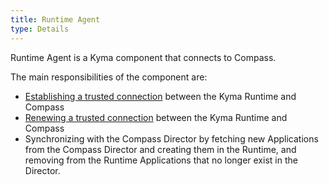```yaml
---
title: Runtime Agent
type: Details
---
```


Runtime Agent is a Kyma component that connects to Compass. 

The main responsibilities of the component are:
- [Establishing a trusted connection](08-07-establish-secure-connection-with-compass.md) between the Kyma Runtime and Compass
- [Renewing a trusted connection](08-08-maintain-secure-connection-with-compass.md) between the Kyma Runtime and Compass
- Synchronizing with the Compass Director by fetching new Applications from the Compass Director and creating them in the Runtime, and removing from the Runtime Applications that no longer exist in the Director.